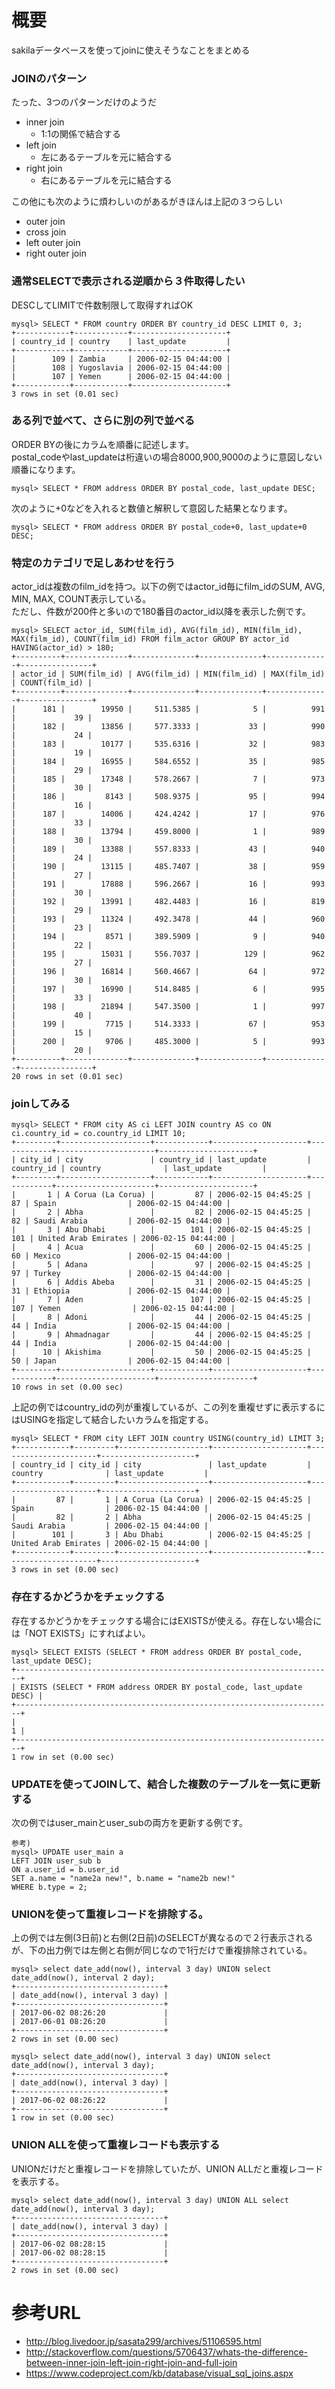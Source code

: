 # 概要
sakilaデータベースを使ってjoinに使えそうなことをまとめる


### JOINのパターン
たった、3つのパターンだけのようだ
- inner join
  - 1:1の関係で結合する
- left join
  - 左にあるテーブルを元に結合する
- right join
  - 右にあるテーブルを元に結合する

この他にも次のように煩わしいのがあるがきほんは上記の３つらしい
- outer join
- cross join
- left outer join
- right outer join

### 通常SELECTで表示される逆順から３件取得したい
DESCしてLIMITで件数制限して取得すればOK
```
mysql> SELECT * FROM country ORDER BY country_id DESC LIMIT 0, 3;
+------------+------------+---------------------+
| country_id | country    | last_update         |
+------------+------------+---------------------+
|        109 | Zambia     | 2006-02-15 04:44:00 |
|        108 | Yugoslavia | 2006-02-15 04:44:00 |
|        107 | Yemen      | 2006-02-15 04:44:00 |
+------------+------------+---------------------+
3 rows in set (0.01 sec)
```

### ある列で並べて、さらに別の列で並べる
ORDER BYの後にカラムを順番に記述します。  
postal_codeやlast_updateは桁違いの場合8000,900,9000のように意図しない順番になります。
```
mysql> SELECT * FROM address ORDER BY postal_code, last_update DESC;
```

次のように+0などを入れると数値と解釈して意図した結果となります。
```
mysql> SELECT * FROM address ORDER BY postal_code+0, last_update+0 DESC;
```

### 特定のカテゴリで足しあわせを行う
actor_idは複数のfilm_idを持つ。以下の例ではactor_id毎にfilm_idのSUM, AVG, MIN, MAX, COUNT表示している。  
ただし、件数が200件と多いので180番目のactor_id以降を表示した例です。
```
mysql> SELECT actor_id, SUM(film_id), AVG(film_id), MIN(film_id), MAX(film_id), COUNT(film_id) FROM film_actor GROUP BY actor_id HAVING(actor_id) > 180;
+----------+--------------+--------------+--------------+--------------+----------------+
| actor_id | SUM(film_id) | AVG(film_id) | MIN(film_id) | MAX(film_id) | COUNT(film_id) |
+----------+--------------+--------------+--------------+--------------+----------------+
|      181 |        19950 |     511.5385 |            5 |          991 |             39 |
|      182 |        13856 |     577.3333 |           33 |          990 |             24 |
|      183 |        10177 |     535.6316 |           32 |          983 |             19 |
|      184 |        16955 |     584.6552 |           35 |          985 |             29 |
|      185 |        17348 |     578.2667 |            7 |          973 |             30 |
|      186 |         8143 |     508.9375 |           95 |          994 |             16 |
|      187 |        14006 |     424.4242 |           17 |          976 |             33 |
|      188 |        13794 |     459.8000 |            1 |          989 |             30 |
|      189 |        13388 |     557.8333 |           43 |          940 |             24 |
|      190 |        13115 |     485.7407 |           38 |          959 |             27 |
|      191 |        17888 |     596.2667 |           16 |          993 |             30 |
|      192 |        13991 |     482.4483 |           16 |          819 |             29 |
|      193 |        11324 |     492.3478 |           44 |          960 |             23 |
|      194 |         8571 |     389.5909 |            9 |          940 |             22 |
|      195 |        15031 |     556.7037 |          129 |          962 |             27 |
|      196 |        16814 |     560.4667 |           64 |          972 |             30 |
|      197 |        16990 |     514.8485 |            6 |          995 |             33 |
|      198 |        21894 |     547.3500 |            1 |          997 |             40 |
|      199 |         7715 |     514.3333 |           67 |          953 |             15 |
|      200 |         9706 |     485.3000 |            5 |          993 |             20 |
+----------+--------------+--------------+--------------+--------------+----------------+
20 rows in set (0.01 sec)
```

### joinしてみる
```
mysql> SELECT * FROM city AS ci LEFT JOIN country AS co ON ci.country_id = co.country_id LIMIT 10;
+---------+--------------------+------------+---------------------+------------+----------------------+---------------------+
| city_id | city               | country_id | last_update         | country_id | country              | last_update         |
+---------+--------------------+------------+---------------------+------------+----------------------+---------------------+
|       1 | A Corua (La Corua) |         87 | 2006-02-15 04:45:25 |         87 | Spain                | 2006-02-15 04:44:00 |
|       2 | Abha               |         82 | 2006-02-15 04:45:25 |         82 | Saudi Arabia         | 2006-02-15 04:44:00 |
|       3 | Abu Dhabi          |        101 | 2006-02-15 04:45:25 |        101 | United Arab Emirates | 2006-02-15 04:44:00 |
|       4 | Acua               |         60 | 2006-02-15 04:45:25 |         60 | Mexico               | 2006-02-15 04:44:00 |
|       5 | Adana              |         97 | 2006-02-15 04:45:25 |         97 | Turkey               | 2006-02-15 04:44:00 |
|       6 | Addis Abeba        |         31 | 2006-02-15 04:45:25 |         31 | Ethiopia             | 2006-02-15 04:44:00 |
|       7 | Aden               |        107 | 2006-02-15 04:45:25 |        107 | Yemen                | 2006-02-15 04:44:00 |
|       8 | Adoni              |         44 | 2006-02-15 04:45:25 |         44 | India                | 2006-02-15 04:44:00 |
|       9 | Ahmadnagar         |         44 | 2006-02-15 04:45:25 |         44 | India                | 2006-02-15 04:44:00 |
|      10 | Akishima           |         50 | 2006-02-15 04:45:25 |         50 | Japan                | 2006-02-15 04:44:00 |
+---------+--------------------+------------+---------------------+------------+----------------------+---------------------+
10 rows in set (0.00 sec)
```

上記の例ではcountry_idの列が重複しているが、この列を重複せずに表示するにはUSINGを指定して結合したいカラムを指定する。
```
mysql> SELECT * FROM city LEFT JOIN country USING(country_id) LIMIT 3;
+------------+---------+--------------------+---------------------+----------------------+---------------------+
| country_id | city_id | city               | last_update         | country              | last_update         |
+------------+---------+--------------------+---------------------+----------------------+---------------------+
|         87 |       1 | A Corua (La Corua) | 2006-02-15 04:45:25 | Spain                | 2006-02-15 04:44:00 |
|         82 |       2 | Abha               | 2006-02-15 04:45:25 | Saudi Arabia         | 2006-02-15 04:44:00 |
|        101 |       3 | Abu Dhabi          | 2006-02-15 04:45:25 | United Arab Emirates | 2006-02-15 04:44:00 |
+------------+---------+--------------------+---------------------+----------------------+---------------------+
3 rows in set (0.00 sec)
```

### 存在するかどうかをチェックする
存在するかどうかをチェックする場合にはEXISTSが使える。存在しない場合には「NOT EXISTS」にすればよい。
```
mysql> SELECT EXISTS (SELECT * FROM address ORDER BY postal_code, last_update DESC);
+-----------------------------------------------------------------------+
| EXISTS (SELECT * FROM address ORDER BY postal_code, last_update DESC) |
+-----------------------------------------------------------------------+
|                                                                     1 |
+-----------------------------------------------------------------------+
1 row in set (0.00 sec)
```

### UPDATEを使ってJOINして、結合した複数のテーブルを一気に更新する
次の例ではuser_mainとuser_subの両方を更新する例です。
```
参考)
mysql> UPDATE user_main a
LEFT JOIN user_sub b
ON a.user_id = b.user_id
SET a.name = "name2a new!", b.name = "name2b new!"
WHERE b.type = 2;
```

### UNIONを使って重複レコードを排除する。
上の例では左側(3日前)と右側(2日前)のSELECTが異なるので２行表示されるが、下の出力例では左側と右側が同じなので1行だけで重複排除されている。
```
mysql> select date_add(now(), interval 3 day) UNION select date_add(now(), interval 2 day);
+---------------------------------+
| date_add(now(), interval 3 day) |
+---------------------------------+
| 2017-06-02 08:26:20             |
| 2017-06-01 08:26:20             |
+---------------------------------+
2 rows in set (0.00 sec)

mysql> select date_add(now(), interval 3 day) UNION select date_add(now(), interval 3 day);
+---------------------------------+
| date_add(now(), interval 3 day) |
+---------------------------------+
| 2017-06-02 08:26:22             |
+---------------------------------+
1 row in set (0.00 sec)
```

### UNION ALLを使って重複レコードも表示する
UNIONだけだと重複レコードを排除していたが、UNION ALLだと重複レコードを表示する。
```
mysql> select date_add(now(), interval 3 day) UNION ALL select date_add(now(), interval 3 day);
+---------------------------------+
| date_add(now(), interval 3 day) |
+---------------------------------+
| 2017-06-02 08:28:15             |
| 2017-06-02 08:28:15             |
+---------------------------------+
2 rows in set (0.00 sec)
```


# 参考URL 
- http://blog.livedoor.jp/sasata299/archives/51106595.html
- http://stackoverflow.com/questions/5706437/whats-the-difference-between-inner-join-left-join-right-join-and-full-join
- https://www.codeproject.com/kb/database/visual_sql_joins.aspx
